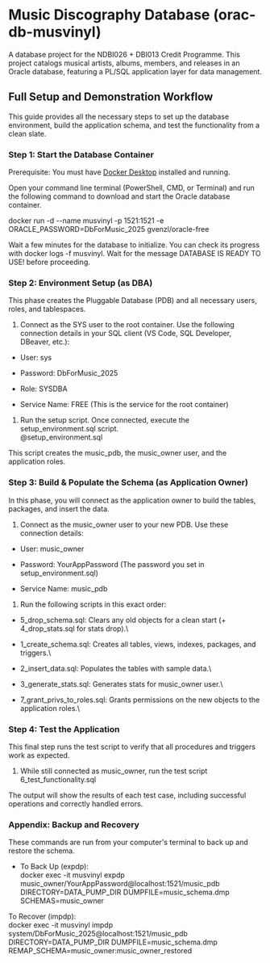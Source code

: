 Music Discography Database (orac-db-musvinyl)
=============================================

A database project for the NDBI026 + DBI013 Credit Programme. This project catalogs musical artists, albums, members, and releases in an Oracle database, featuring a PL/SQL application layer for data management.

Full Setup and Demonstration Workflow
-------------------------------------

This guide provides all the necessary steps to set up the database environment, build the application schema, and test the functionality from a clean slate.

### Step 1: Start the Database Container

Prerequisite: You must have [Docker Desktop](https://www.docker.com/products/docker-desktop/) installed and running.

Open your command line terminal (PowerShell, CMD, or Terminal) and run the following command to download and start the Oracle database container.

docker run -d --name musvinyl -p 1521:1521 -e ORACLE_PASSWORD=DbForMusic_2025 gvenzl/oracle-free

Wait a few minutes for the database to initialize. You can check its progress with docker logs -f musvinyl. Wait for the message DATABASE IS READY TO USE! before proceeding.

### Step 2: Environment Setup (as DBA)

This phase creates the Pluggable Database (PDB) and all necessary users, roles, and tablespaces.

1.  Connect as the SYS user to the root container. Use the following connection details in your SQL client (VS Code, SQL Developer, DBeaver, etc.):

-   User: sys

-   Password: DbForMusic_2025

-   Role: SYSDBA

-   Service Name: FREE (This is the service for the root container)

1.  Run the setup script. Once connected, execute the setup_environment.sql script.\
    @setup_environment.sql

This script creates the music_pdb, the music_owner user, and the application roles.

### Step 3: Build & Populate the Schema (as Application Owner)

In this phase, you will connect as the application owner to build the tables, packages, and insert the data.

1.  Connect as the music_owner user to your new PDB. Use these connection details:

-   User: music_owner

-   Password: YourAppPassword (The password you set in setup_environment.sql)

-   Service Name: music_pdb

1.  Run the following scripts in this exact order:

-   5_drop_schema.sql: Clears any old objects for a clean start (+ 4_drop_stats.sql for stats drop).\ 

-   1_create_schema.sql: Creates all tables, views, indexes, packages, and triggers.\

-   2_insert_data.sql: Populates the tables with sample data.\

-   3_generate_stats.sql: Generates stats for music_owner user.\

-   7_grant_privs_to_roles.sql: Grants permissions on the new objects to the application roles.\

### Step 4: Test the Application

This final step runs the test script to verify that all procedures and triggers work as expected.

1.  While still connected as music_owner, run the test script
    6_test_functionality.sql

The output will show the results of each test case, including successful operations and correctly handled errors.

### Appendix: Backup and Recovery

These commands are run from your computer's terminal to back up and restore the schema.

-   To Back Up (expdp):\
    docker exec -it musvinyl expdp music_owner/YourAppPassword@localhost:1521/music_pdb DIRECTORY=DATA_PUMP_DIR DUMPFILE=music_schema.dmp SCHEMAS=music_owner

To Recover (impdp):\
docker exec -it musvinyl impdp system/DbForMusic_2025@localhost:1521/music_pdb DIRECTORY=DATA_PUMP_DIR DUMPFILE=music_schema.dmp REMAP_SCHEMA=music_owner:music_owner_restored